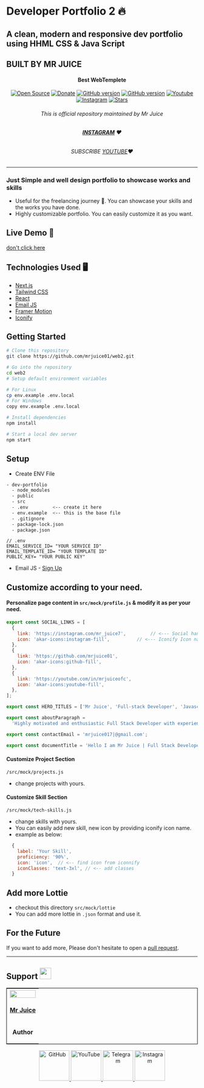 # Developer Portfolio 2 🔥 


## A clean, modern and responsive dev portfolio using HHML CSS & Java Script

## BUILT BY MR JUICE  




#### <p align="center">**Best WebTemplete**
</p>
<p align="center">
<a href="https://github.com/mrjuice01"><img title="Open Source" src="https://img.shields.io/badge/Open%20Source-%E2%99%A5-red" ></a>
 <a href="https://paypal.me/mrjuiceofc"><img title="Donate" src="https://img.shields.io/badge/Donate-PayPal-blue" ></a>
 <a href="https://github.com/mrjuice01/web2"><img title="GitHub version" src="https://d25lcipzij17d.cloudfront.net/badge.svg?id=gh&type=6&v=2.5.1.beta&x2=0"></a>
<a href="https://github.com/mrjuiceo1"><img title="GitHub version" src="https://img.shields.io/github/license/mrjuice/T-Remix?color=Brightgree" ></a>
 <a href="https://www.youtube.com/@mrjuiceofc"><img alt="Youtube" src="https://img.shields.io/badge/Youtube-Bhavik Tutorials-green"/></a>
 <a href="https://instagram.com/mr_juice7"><img alt="Instagram" src="https://img.shields.io/badge/Instagram-mr_juice7-ff69b4"/></a>
 <a href="https://github.com/mrjuice01"><img title="Stars" src="https://img.shields.io/github/stars/mrjuice01/web2?style=social" ></a>
</p>

###### <p align="center">*This is official repository maintained by Mr Juice*
###### <p align="center"> *[**INSTAGRAM**](https://www.instagram.com/mr_juice7/) ❤️*
###### <p align="center"> *SUBSCRIBE [YOUTUBE](https://www.youtube.com/channel/@mrjuiceofc)❤️*
---



### Just Simple and well design portfolio to showcase works and skills
 - Useful for the freelancing journey 🚀. You can showcase your skills and the works you have done.   
 - Highly customizable portfolio. You can easily customize it as you want.     

## Live Demo 🚀
[don't click here](https://portfolioweb-taupe.vercel.app/)

## Technologies Used 🖥️

- [Next.js](https://nextjs.org/)
- [Tailwind CSS](https://tailwindcss.com/)
- [React](https://reactjs.org/)
- [Email JS](https://www.emailjs.com/)
- [Framer Motion](https://www.framer.com/motion/)
- [Iconify](https://iconify.design/)



## Getting Started

```bash
# Clone this repository
git clone https://github.com/mrjuice01/web2.git

# Go into the repository
cd web2
# Setup default environment variables

# For Linux
cp env.example .env.local
# For Windows
copy env.example .env.local

# Install dependencies
npm install

# Start a local dev server
npm start
```

## Setup 

- Create ENV File 

```bash
- dev-portfolio
  - node_modules
  - public
  - src
  - .env         <-- create it here
  - env.example  <-- this is the base file
  - .gitignore
  - package-lock.json
  - package.json
```

```env
// .env
EMAIL_SERVICE_ID= "YOUR SERVICE ID"
EMAIL_TEMPLATE_ID= "YOUR TEMPLATE ID"
PUBLIC_KEY= "YOUR PUBLIC KEY"
```
- Email JS - [Sign Up](https://dashboard.emailjs.com/sign-up)


## Customize according to your need.

#### Personalize page content in `src/mock/profile.js` & modify it as per your need.

```javascript
export const SOCIAL_LINKS = [
  {
    link: 'https://instagram.com/mr_juice7',         // <--- Social handle Link
    icon: 'akar-icons:instagram-fill',          // <--- Iconify Icon name
  },
  {
    link: 'https://github.com/mrjuice01',
    icon: 'akar-icons:github-fill',
  },
  {
    link: 'https://youtube.com/in/mrjuiceofc',
    icon: 'akar-icons:youtube-fill',
  },
];

export const HERO_TITLES = ['Mr Juice', 'Full-stack Developer', 'Javascript Enthusiast'];

export const aboutParagraph =
  'Highly motivated and enthusiastic Full Stack Developer with experience in designing, developing and maintaining web applications using technologies such as JavaScript, React, Node.js. ';

export const contactEmail = 'mrjuice017|@gmail.com';

export const documentTitle = 'Hello I am Mr Juice | Full Stack Developer | Software dev'


```

#### Customize Project Section

 `/src/mock/projects.js`
 
 - change projects with yours.

#### Customize Skill Section

 `/src/mock/tech-skills.js`
  
  - change skills with yours.
  - You can easily add new skill, new icon by providing iconify icon name.
  - example as below: 
```javascript
  {
    label: 'Your Skill',
    proficiency: '90%',
    icon: 'icon',  // <-- find icon from iconnify
    iconClasses: 'text-3xl', // <-- add classes
  }
```

## Add more Lottie
- checkout this directory `src/mock/lottie`
- You can add more lottie in `.json` format and use it. 



## For the Future
If you want to add more, Please don't hesitate to open a [pull request](https://github.com/mrjuice01/portfolioweb/pulls).


***
## Support <img src="https://user-images.githubusercontent.com/64035221/113476039-61b21c80-9496-11eb-93d1-97a97f6acaa6.png" width="30" height="30">

<table align="center" style="border:1px solid black;margin-left:auto;margin-right:auto;">
  <tr>
    <th><img src="https://user-images.githubusercontent.com/100421286/272568945-0cb5c1cb-b544-4287-962b-cf5ebab61d3d.jpg" width="100%" height="100%"></th>
  </tr>
  <tr>
    <td><a href="https://github.com/mrjuice01/"><p align='center'><b>Mr Juice</b></td>
  </tr>
  <tr>
    <td><p align='center'><b>Author</b></td>
  </tr>
</table>

<p align="center"><a href="https://github.com/mrjuice01"><img src="https://user-images.githubusercontent.com/64035221/96459220-834c7e00-123f-11eb-8417-534058a7ba62.png" alt="GitHub" width="80" height="80">
<a href="https://www.youtube.com/@mrjuiceofc"><img src="https://user-images.githubusercontent.com/64035221/96456596-4f238e00-123c-11eb-821e-85e9aaa3faec.png" alt="YouTube" width="80" height="80">
<a href="https://t.me/DeveloperJuice"><img src="https://user-images.githubusercontent.com/64035221/113977119-b91e0700-985f-11eb-9418-eab91ff1540e.png" alt="Telegram" width="80" height="">
<a href="https://www.instagram.com/mr_juice7/"><img src="https://user-images.githubusercontent.com/64035221/113977904-e61ee980-9860-11eb-82d1-9ebd795c8138.png" alt="Instagram" width="80" height="">
